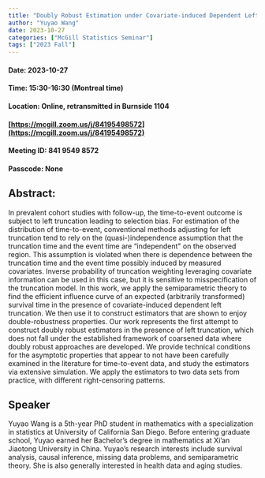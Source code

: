 ```yaml
---
title: "Doubly Robust Estimation under Covariate-induced Dependent Left Truncation"
author: "Yuyao Wang"
date: 2023-10-27
categories: ["McGill Statistics Seminar"]
tags: ["2023 Fall"]
---
```


#### Date: 2023-10-27
#### Time: 15:30-16:30 (Montreal time)
#### Location: Online, retransmitted in Burnside 1104
#### [https://mcgill.zoom.us/j/84195498572](https://mcgill.zoom.us/j/84195498572)
#### Meeting ID: 841 9549 8572
#### Passcode: None



## Abstract:

In prevalent cohort studies with follow-up, the time-to-event outcome is subject to left truncation leading to selection bias. For estimation of the distribution of time-to-event, conventional methods adjusting for left truncation tend to rely on the (quasi-)independence assumption that the truncation time and the event time are “independent" on the observed region. This assumption is violated when there is dependence between the truncation time and the event time possibly induced by measured covariates. Inverse probability of truncation weighting leveraging covariate information can be used in this case, but it is sensitive to misspecification of the truncation model. In this work, we apply the semiparametric theory to find the efficient influence curve of an expected  (arbitrarily transformed) survival time in the presence of covariate-induced dependent left truncation. We then use it to construct estimators that are shown to enjoy double-robustness properties. Our work represents the first attempt to construct doubly robust estimators in the presence of left truncation, which does not fall under the established framework of coarsened data where doubly robust approaches are developed. We provide technical conditions for the asymptotic properties that appear to not have been carefully examined in the literature for time-to-event data, and study the estimators via extensive simulation. We apply the estimators to two data sets from practice, with different right-censoring patterns.

## Speaker

Yuyao Wang is a 5th-year PhD student in mathematics with a specialization in statistics at University of California San Diego. Before entering graduate school, Yuyao earned her Bachelor’s degree in mathematics at Xi’an Jiaotong University in China. Yuyao’s research interests include survival analysis, causal inference, missing data problems, and semiparametric theory. She is also generally interested in health data and aging studies. 

